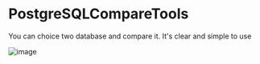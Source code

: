 # PostgreSQLCompareTools
You can choice two database and compare it. It's clear and simple to use


![image](https://user-images.githubusercontent.com/31995977/144757277-de0498b9-9d5b-474b-b89b-5dcdee70cd98.png)

